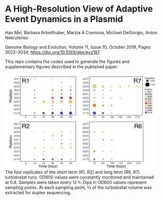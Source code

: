 # A High-Resolution View of Adaptive Event Dynamics in a Plasmid
Han Mei, Barbara Arbeithuber, Marzia A Cremona, Michael DeGiorgio, Anton Nekrutenko

Genome Biology and Evolution, Volume 11, Issue 10, October 2019, Pages 3022–3034, https://doi.org/10.1093/gbe/evz197

This repo contains the codes used to generate the figures and supplementary figures described in the published paper. 

![](Figure_1/Figure_1.png)
The four replicates of the short term (R1, R2) and long term (R6, R7) turbidostat runs. OD600 values were constantly monitored and maintained at 0.8. Samples were taken every 12 h. Dips in OD600 values represent sampling points. At each sampling point, ⅔ of the turbidostat volume was extracted for duplex sequencing.
